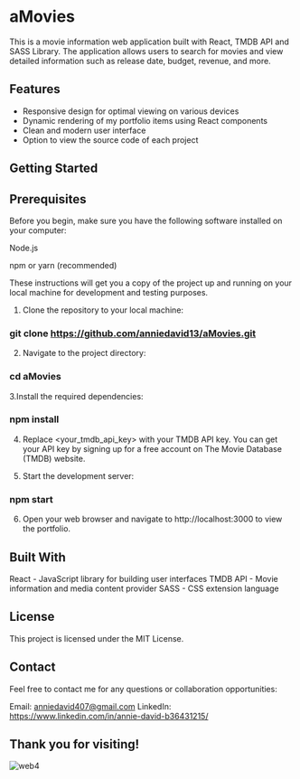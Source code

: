 # aMovies

This is a movie information web application built with React, TMDB API and SASS Library. The application allows users to search for movies and view detailed information such as release date, budget, revenue, and more.


## Features
- Responsive design for optimal viewing on various devices
- Dynamic rendering of my portfolio items using React components
- Clean and modern user interface
- Option to view the source code of each project

## Getting Started

## Prerequisites
Before you begin, make sure you have the following software installed on your computer:

Node.js

npm or yarn (recommended)

These instructions will get you a copy of the project up and running on your local machine for development and testing purposes.

1. Clone the repository to your local machine:

### git clone https://github.com/anniedavid13/aMovies.git


2. Navigate to the project directory:

### cd aMovies


3.Install the required dependencies:

### npm install

4. Replace <your_tmdb_api_key> with your TMDB API key. You can get your API key by signing up for a free account on The Movie Database (TMDB) website.

5. Start the development server:

### npm start

6. Open your web browser and navigate to http://localhost:3000 to view the portfolio.



## Built With
React - JavaScript library for building user interfaces
TMDB API - Movie information and media content provider
SASS - CSS extension language

## License
This project is licensed under the MIT License.


## Contact
Feel free to contact me for any questions or collaboration opportunities:

Email: anniedavid407@gmail.com
LinkedIn: https://www.linkedin.com/in/annie-david-b36431215/


## Thank you for visiting!

![web4](https://user-images.githubusercontent.com/91792578/217996830-ebf9d7fd-c155-431e-a4dd-727d0bb5c9b4.png)




